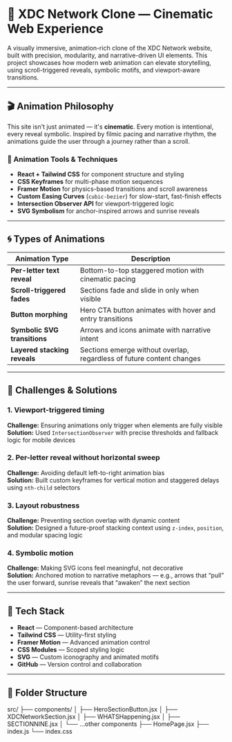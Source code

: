 # 🌅 XDC Network Clone — Cinematic Web Experience

A visually immersive, animation-rich clone of the XDC Network website, built with precision, modularity, and narrative-driven UI elements. This project showcases how modern web animation can elevate storytelling, using scroll-triggered reveals, symbolic motifs, and viewport-aware transitions.

---

## 🎬 Animation Philosophy

This site isn't just animated — it's **cinematic**. Every motion is intentional, every reveal symbolic. Inspired by filmic pacing and narrative rhythm, the animations guide the user through a journey rather than a scroll.

### 🔧 Animation Tools & Techniques

- **React + Tailwind CSS** for component structure and styling
- **CSS Keyframes** for multi-phase motion sequences
- **Framer Motion** for physics-based transitions and scroll awareness
- **Custom Easing Curves** (`cubic-bezier`) for slow-start, fast-finish effects
- **Intersection Observer API** for viewport-triggered logic
- **SVG Symbolism** for anchor-inspired arrows and sunrise reveals

---

## 🌀 Types of Animations

| Animation Type                  | Description                                                                 |
|-------------------------------|-----------------------------------------------------------------------------|
| **Per-letter text reveal**     | Bottom-to-top staggered motion with cinematic pacing                        |
| **Scroll-triggered fades**     | Sections fade and slide in only when visible                                |
| **Button morphing**            | Hero CTA button animates with hover and entry transitions                   |
| **Symbolic SVG transitions**   | Arrows and icons animate with narrative intent                              |
| **Layered stacking reveals**   | Sections emerge without overlap, regardless of future content changes       |

---

## 🧠 Challenges & Solutions

### 1. **Viewport-triggered timing**
**Challenge:** Ensuring animations only trigger when elements are fully visible  
**Solution:** Used `IntersectionObserver` with precise thresholds and fallback logic for mobile devices

### 2. **Per-letter reveal without horizontal sweep**
**Challenge:** Avoiding default left-to-right animation bias  
**Solution:** Built custom keyframes for vertical motion and staggered delays using `nth-child` selectors

### 3. **Layout robustness**
**Challenge:** Preventing section overlap with dynamic content  
**Solution:** Designed a future-proof stacking context using `z-index`, `position`, and modular spacing logic

### 4. **Symbolic motion**
**Challenge:** Making SVG icons feel meaningful, not decorative  
**Solution:** Anchored motion to narrative metaphors — e.g., arrows that “pull” the user forward, sunrise reveals that “awaken” the next section

---

## 🧰 Tech Stack

- **React** — Component-based architecture
- **Tailwind CSS** — Utility-first styling
- **Framer Motion** — Advanced animation control
- **CSS Modules** — Scoped styling logic
- **SVG** — Custom iconography and animated motifs
- **GitHub** — Version control and collaboration

---

## 📁 Folder Structure
src/ ├── components/ │ ├── HeroSectionButton.jsx │ ├── XDCNetworkSection.jsx │ ├── WHATSHappening.jsx │ ├── SECTIONNINE.jsx │ └── ...other components ├── HomePage.jsx ├── index.js └── index.css

